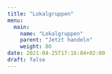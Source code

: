 ```yaml
---
title: "Lokalgruppen"
menu:
  main:
    name: "Lokalgruppen"
    parent: "Jetzt handeln"
    weight: 80
date: 2021-04-25T17:16:04+02:00
draft: false
---
```


